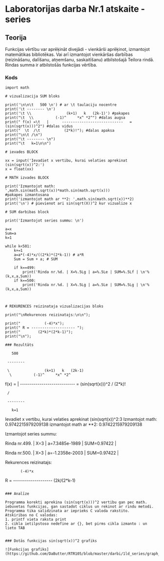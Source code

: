 <!-- https://help.github.com/en/github/writing-on-github/basic-writing-and-formatting-syntax -->
# Laboratorijas darba Nr.1 atskaite - series

## Teorija

Funkcijas vērtību var aprēķināt divejādi - vienkārši aprēķinot, izmantojot matemātikas bibliotēkas. Vai arī izmantojot vienkāršas darbības (reizināšanu, dalīšanu, atņemšanu, saskaitīšanu) atbilstošajā Teilora rindā. Rindas summa ir atbilstošās funkcijas vērtība.

### Kods
```
import math

# vizualizacija SUM bloks

print('\n\n\t   500 \n') # ar \t taulaciju nocentre
print('\t -------- \n')
print('\t \\                (k+1)   k   (2k-1)') #pakapes
print("\t  \\          (-1)^     *x^ *2^") #dalas augsa
print(" f(x) =\t   |      ----------------------------   = (sin(sqrt(x)))^2") #dalas vidus
print("  \t  /\t           (2*k)!"); #dalas apaksa
print("\n\t /\n")
print("\t -------- \n")
print("\t   k=1\n\n")

# ievades BLOCK

xx = input('Ievadiet x vertibu, kurai velaties aprekinat (sin(sqrt(x))^2:')
x = float(xx)

# MATH izvades BLOCK

print('Izmantojot math: ',math.sin(math.sqrt(x))*math.sin(math.sqrt(x)))
#pakapes izmantosana
print('izmantojot math ar **2: ',math.sin(math.sqrt(x))**2)
print('\n') # pievienot ari sin(sqrt(X))^2 kur vizualize x

# SUM darbibas block

print('Izmantojot series summu: \n')

a=x
Sum=a
k=1

while k<501:
    k+=1
    a=a*(-4)*x/((2*k)*(2*k-1)) # a*R
    Sum = Sum + a; # SUM

    if k==499:
        print('Rinda nr.%d. | X=%.5Lg | a=%.5Le | SUM=%.5Lf | \n'%(k,x,a,Sum))
    if k==500:
        print('Rinda nr.%d. | X=%.5Lg | a=%.5Le | SUM=%.5Lg | \n'%(k,x,a,Sum))

    

# REKURENCES reizinataja vizualizacijas bloks

print("\nRekurences reizinatajs:\n\n");

print("           (-4)*x");
print(" R = -------------------- ");
print("        (2*k)*(2*k-1)");
print("\n");

### Rezultāts
```

	   500 

	 -------- 

	 \                (k+1)   k   (2k-1)
	  \          (-1)^     *x^ *2^
 f(x) =	   |      ----------------------------   = (sin(sqrt(x)))^2
  	  /	           (2*k)!

	 /

	 -------- 

	   k=1


Ievadiet x vertibu, kurai velaties aprekinat (sin(sqrt(x))^2:3
Izmantojot math:  0.9742215979209138
izmantojot math ar **2:  0.9742215979209138


Izmantojot series summu: 

Rinda nr.499. | X=3 | a=7.3485e-1989 | SUM=0.97422 | 

Rinda nr.500. | X=3 | a=-1.2358e-2003 | SUM=0.97422 | 


Rekurences reizinatajs:


           (-4)*x
 R = -------------------- 
        (2*k)*(2*k-1)



```

### Analīze

Programma korekti aprekina (sin(sqrt(x)))^2 vertibu gan pec math. iebuvetas funkcijas, gan sastadot ciklus un rekinot ar rindu metodi.
Programma tika salidzinata ar ieprieks C valoda rakstito.
Atskiribas no C valodas:
1. printf vieta raksta print
2. cikla ietilpstoso nedefine ar {}, bet pirms cikla izmanto : un lieto TAB


### Dotās funkcijas sin(sqrt(x))^2 grafiks

![Funkcijas grafiks](https://github.com/DaButter/RTR105/blob/master/darbi/1ld_series/graph_image.png)
